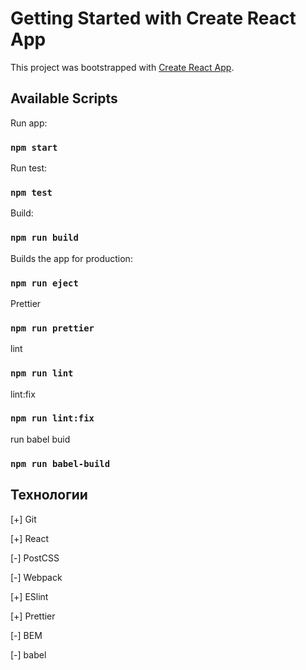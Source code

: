 # Getting Started with Create React App

This project was bootstrapped with [Create React App](https://github.com/facebook/create-react-app).

## Available Scripts

Run app:

### `npm start`

Run test:

### `npm test`

Build:

### `npm run build`

Builds the app for production:

### `npm run eject`

Prettier

### `npm run prettier`

lint

### `npm run lint`

lint:fix

### `npm run lint:fix`

run babel buid

### `npm run babel-build`

## Технологии

[+] Git

[+] React

[-] PostCSS

[-] Webpack

[+] ESlint

[+] Prettier

[-] BEM

[-] babel
